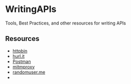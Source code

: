 # WritingAPIs
Tools, Best Practices, and other resources for writing APIs

## Resources

* [httpbin](https://httpbin.org/)
* [hurl.it](https://www.hurl.it/)
* [Postman](https://www.getpostman.com/)
* [mitmproxy](https://mitmproxy.org/)
* [randomuser.me](https://randomuser.me/)
* 
